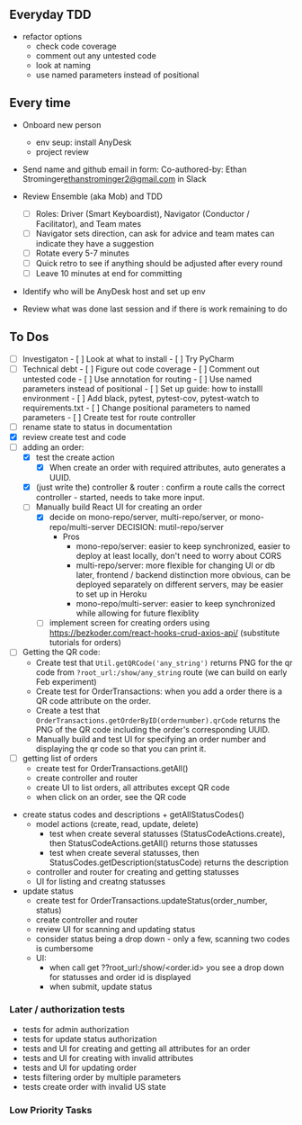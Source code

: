 ## Everyday TDD
- refactor options
  - check code coverage
  - comment out any untested code
  - look at naming
  - use named parameters instead of positional
## Every time
- Onboard new person
  - env seup: install AnyDesk
  - project review
- Send name and github email in form: Co-authored-by: Ethan Strominger<ethanstrominger2@gmail.com> in Slack
- Review Ensemble (aka Mob) and TDD
  - [ ] Roles: Driver (Smart Keyboardist), Navigator (Conductor / Facilitator), and Team mates
  - [ ] Navigator sets direction, can ask for advice and team mates can indicate they have a suggestion
  - [ ] Rotate every 5-7 minutes
  - [ ] Quick retro to see if anything should be adjusted after every round
  - [ ] Leave 10 minutes at end for committing
- Identify who will be AnyDesk host and set up env

- Review what was done last session and if there is work remaining to do
## To Dos
- [ ] Investigaton
      - [ ] Look at what to install
      - [ ] Try PyCharm
- [ ] Technical debt
      - [ ] Figure out code coverage
      - [ ] Comment out untested code
      - [ ] Use annotation for routing
      - [ ] Use named parameters instead of positional
      - [ ] Set up guide: how to installl environment
      - [ ] Add black, pytest, pytest-cov, pytest-watch to requirements.txt
      - [ ] Change positional parameters to named parameters
      - [ ] Create test for route controller
- [ ] rename state to status in documentation
- [x] review create test and code
- [ ] adding an order: 
  - [x] test the create action
    - [x] When create an order with required attributes, auto generates a UUID.
  - [x] (just write the) controller & router : confirm a route calls the correct controller - started, needs to take more input.
  - [ ] Manually build React UI for creating an order
    - [x] decide on mono-repo/server, multi-repo/server, or mono-repo/multi-server
      DECISION: mutil-repo/server
      - Pros
        - mono-repo/server: easier to keep synchronized, easier to deploy at least locally, don't need to worry about CORS
        - multi-repo/server: more flexible for changing UI or db later, frontend / backend distinction more obvious, can be deployed separately on different servers, may be easier to set up in Heroku
        - mono-repo/multi-server: easier to keep synchronized while allowing for future flexiblity
    - [ ] implement screen for creating orders using https://bezkoder.com/react-hooks-crud-axios-api/ (substitute tutorials for orders)
- [ ] Getting the QR code:
  - Create test that `Util.getQRCode('any_string')` returns PNG for the qr code from `?root_url:/show/any_string` route (we can build on early Feb experiment)
  - Create test for OrderTransactions: when you add a order there is a QR code attribute on the order.
  - Create a test that `OrderTransactions.getOrderByID(ordernumber).qrCode` returns the PNG of the QR code including the order's corresponding UUID.
  - Manually build and test UI for specifying an order number and displaying the qr code so that you can print it.
- [ ] getting list of orders
  - create test for OrderTransactions.getAll()
  - create controller and router
  - create UI to list orders, all attributes except QR code
  - when click on an order, see the QR code
- create status codes and descriptions + getAllStatusCodes()
  - model actions (create, read, update, delete)
    - test when create several statusses (StatusCodeActions.create), then StatusCodeActions.getAll() returns those statusses
    - test when create several statusses, then StatusCodes.getDescription(statusCode) returns the description
  - controller and router for creating and getting statusses
  - UI for listing and creatng statusses
- update status
  - create test for OrderTransactions.updateStatus(order_number, status)
  - create controller and router
  - review UI for scanning and updating status
  - consider status being a drop down - only a few, scanning two codes is cumbersome
  - UI:
    - when call get ??root_url:/show/<order.id> you see a drop down for statusses and order id is displayed
    - when submit, update status

### Later / authorization tests

- tests for admin authorization
- tests for update status authorization
- tests and UI for creating and getting all attributes for an order
- tests and UI for creating with invalid attributes
- tests and UI for updating order
- tests filtering order by multiple parameters
- tests create order with invalid US state

### Low Priority Tasks


